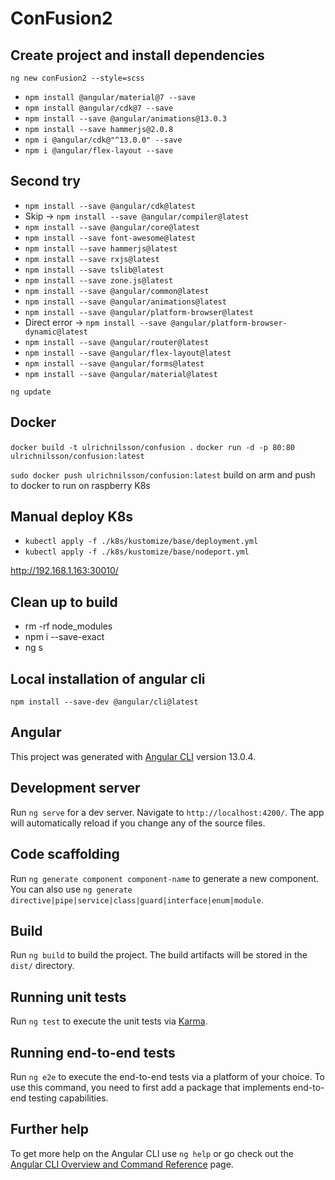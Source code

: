 # ConFusion2

## Create project and install dependencies

`ng new conFusion2 --style=scss`

* `npm install @angular/material@7 --save`
* `npm install @angular/cdk@7 --save`
* `npm install --save @angular/animations@13.0.3`
* `npm install --save hammerjs@2.0.8`
* `npm i @angular/cdk@"^13.0.0" --save`
* `npm i @angular/flex-layout --save`

## Second try

* `npm install --save @angular/cdk@latest`
* Skip -> `npm install --save @angular/compiler@latest`
* `npm install --save @angular/core@latest`
* `npm install --save font-awesome@latest`
* `npm install --save hammerjs@latest`
* `npm install --save rxjs@latest`
* `npm install --save tslib@latest`
* `npm install --save zone.js@latest`
* `npm install --save @angular/common@latest`
* `npm install --save @angular/animations@latest`
* `npm install --save @angular/platform-browser@latest`
* Direct error -> `npm install --save @angular/platform-browser-dynamic@latest`
* `npm install --save @angular/router@latest`
* `npm install --save @angular/flex-layout@latest`
* `npm install --save @angular/forms@latest`
* `npm install --save @angular/material@latest`

`ng update`

## Docker

`docker build -t ulrichnilsson/confusion .`
`docker run -d -p 80:80 ulrichnilsson/confusion:latest`

`sudo docker push ulrichnilsson/confusion:latest` build on arm and push to docker to run on raspberry K8s

## Manual deploy K8s

* `kubectl apply -f ./k8s/kustomize/base/deployment.yml`
* `kubectl apply -f ./k8s/kustomize/base/nodeport.yml`

<http://192.168.1.163:30010/>

## Clean up to build

* rm -rf node_modules
* npm i --save-exact
* ng s

## Local installation of angular cli

`npm install --save-dev @angular/cli@latest`

## Angular

This project was generated with [Angular CLI](https://github.com/angular/angular-cli) version 13.0.4.

## Development server

Run `ng serve` for a dev server. Navigate to `http://localhost:4200/`. The app will automatically reload if you change any of the source files.

## Code scaffolding

Run `ng generate component component-name` to generate a new component. You can also use `ng generate directive|pipe|service|class|guard|interface|enum|module`.

## Build

Run `ng build` to build the project. The build artifacts will be stored in the `dist/` directory.

## Running unit tests

Run `ng test` to execute the unit tests via [Karma](https://karma-runner.github.io).

## Running end-to-end tests

Run `ng e2e` to execute the end-to-end tests via a platform of your choice. To use this command, you need to first add a package that implements end-to-end testing capabilities.

## Further help

To get more help on the Angular CLI use `ng help` or go check out the [Angular CLI Overview and Command Reference](https://angular.io/cli) page.
